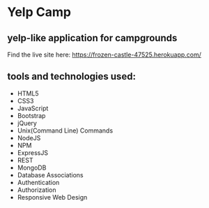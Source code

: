 # Yelp Camp
## yelp-like application for campgrounds

Find the live site here: https://frozen-castle-47525.herokuapp.com/

## tools and technologies used:

* HTML5
* CSS3
* JavaScript
* Bootstrap
* jQuery
* Unix(Command Line) Commands
* NodeJS
* NPM
* ExpressJS
* REST
* MongoDB
* Database Associations
* Authentication
* Authorization
* Responsive Web Design
